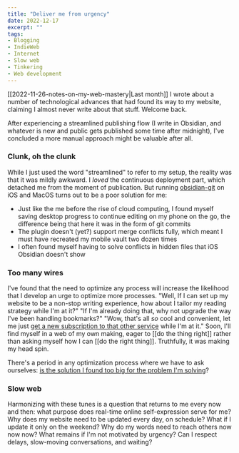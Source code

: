 ```yaml
---
title: "Deliver me from urgency"
date: 2022-12-17
excerpt: ""
tags:
- Blogging
- IndieWeb
- Internet
- Slow web
- Tinkering
- Web development
---
```

[[2022-11-26-notes-on-my-web-mastery|Last month]] I wrote about a number of technological advances that had found its way to my website, claiming I almost never write about that stuff. Welcome back.

After experiencing a streamlined publishing flow (I write in Obsidian, and whatever is new and public gets published some time after midnight), I've concluded a more manual approach might be valuable after all.

### Clunk, oh the clunk
While I just used the word "streamlined" to refer to my setup, the reality was that it was mildly awkward. I *loved* the continuous deployment part, which detached me from the moment of publication. But running [obsidian-git](https://github.com/denolehov/obsidian-git) on iOS and MacOS turns out to be a poor solution for me:
- Just like the me before the rise of cloud computing, I found myself saving desktop progress to continue editing on my phone on the go, the difference being that here it was in the form of git commits
- The plugin doesn't (yet?) support merge conflicts fully, which meant I must have recreated my mobile vault two dozen times
- I often found myself having to solve conflicts in hidden files that iOS Obsidian doesn't show

### Too many wires
I've found that the need to optimize any process will increase the likelihood that I develop an urge to optimize more processes. "Well, If I can set up my website to be a non-stop writing experience, how about I tailor my reading strategy while I'm at it?" "If I'm already doing that, why not upgrade the way I've been handling bookmarks?" "Wow, that's all *so* cool and convenient, let me just [get a new subscription to that other service](https://tech.lgbt/@zinzy/109516100113957282) while I'm at it." Soon, I'll find myself in a web of my own making, eager to [[do the thing right]] rather than asking myself how I can [[do the right thing]]. Truthfully, it was making my head spin.

There's a period in any optimization process where we have to ask ourselves: [is the solution I found too big for the problem I'm solving](https://xkcd.com/1205/)?

### Slow web
Harmonizing with these tunes is a question that returns to me every now and then: what purpose does real-time online self-expression serve for me? Why does my website need to be updated every day, on schedule? What if I update it only on the weekend? Why do my words need to reach others now now now? What remains if I'm not motivated by urgency? Can I respect delays, slow-moving conversations, and waiting?